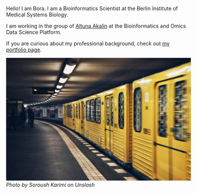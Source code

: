 Hello! I am Bora. I am a Bioinformatics Scientist at the Berlin Institute of Medical Systems Biology. 

I am working in the group of [Altuna Akalin](https://bioinformatics.mdc-berlin.de) at the Bioinformatics and Omics Data Science Platform. 

If you are curious about my professional background, check out [my portfolio page](https://borauyar.com/CV/). 

![Berlin](img/soroush-karimi-crjPrExvShc-unsplash.jpg)
*Photo by Soroush Karimi on Unslash*
